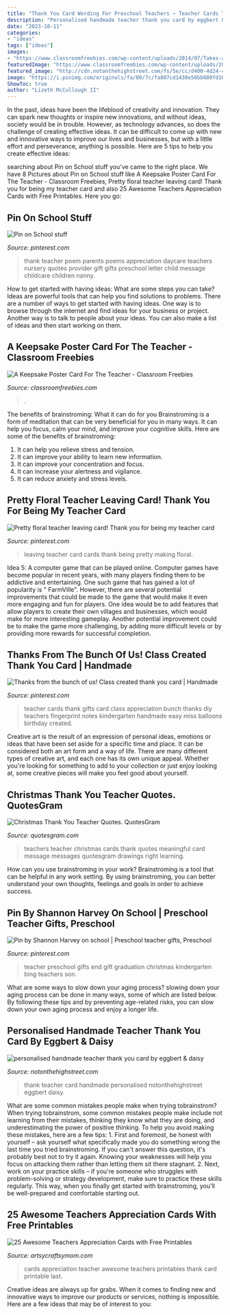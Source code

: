 ```yaml
---
title: "Thank You Card Wording For Preschool Teachers ~ Teacher Cards Thank Gifts Card Class Appreciation Bunch Thanks Diy Teachers Fingerprint Notes Kindergarten Handmade Easy Miss Balloons Birthday Created"
description: "Personalised handmade teacher thank you card by eggbert &amp; daisy"
date: "2023-10-11"
categories:
- "ideas"
tags: ["ideas"]
images:
- "https://www.classroomfreebies.com/wp-content/uploads/2014/07/Takes-a-hand-poster.jpg"
featuredImage: "https://www.classroomfreebies.com/wp-content/uploads/2014/07/Takes-a-hand-poster.jpg"
featured_image: "http://cdn.notonthehighstreet.com/fs/5e/cc/d400-4d24-4af0-874c-eee60cd91722/original_personalised-handmade-teacher-thank-you-card.jpg"
image: "https://i.pinimg.com/originals/fa/80/7c/fa807cd1430e56bb080fd1637aef672b.jpg"
ShowToc: true
author: "Lizeth McCullough II"
---
```



In the past, ideas have been the lifeblood of creativity and innovation. They can spark new thoughts or inspire new innovations, and without ideas, society would be in trouble. However, as technology advances, so does the challenge of creating effective ideas. It can be difficult to come up with new and innovative ways to improve our lives and businesses, but with a little effort and perseverance, anything is possible. Here are 5 tips to help you create effective ideas: 
	

		
searching about Pin on School stuff you've came to the right place. We have 8 Pictures about Pin on School stuff like A Keepsake Poster Card For The Teacher - Classroom Freebies, Pretty floral teacher leaving card! Thank you for being my teacher card and also 25 Awesome Teachers Appreciation Cards with Free Printables. Here you go:
		
    
## Pin On School Stuff

<img loading=lazy src="https://i.pinimg.com/736x/30/a2/ea/30a2ea6e4ab9729eee82d7f8df2c9225.jpg" onerror="this.onerror=null;this.src='https://tse1.mm.bing.net/th?id=OIP.BOfjAiEf-WI26SAVAn1UwAHaJa&amp;pid=15.1';" alt="Pin on School stuff">

_Source: pinterest.com_

>thank teacher poem parents poems appreciation daycare teachers nursery quotes provider gift gifts preschool letter child message childcare children nanny. 

	

How to get started with having ideas: What are some steps you can take?
Ideas are powerful tools that can help you find solutions to problems. There are a number of ways to get started with having ideas. One way is to browse through the internet and find ideas for your business or project. Another way is to talk to people about your ideas. You can also make a list of ideas and then start working on them.

    
## A Keepsake Poster Card For The Teacher - Classroom Freebies

<img loading=lazy src="https://www.classroomfreebies.com/wp-content/uploads/2014/07/Takes-a-hand-poster.jpg" onerror="this.onerror=null;this.src='https://tse3.mm.bing.net/th?id=OIP.hN3A2rr8--ZQ-9TmVmScVAHaHr&amp;pid=15.1';" alt="A Keepsake Poster Card For The Teacher - Classroom Freebies">

_Source: classroomfreebies.com_

>. 

	

The benefits of brainstroming: What it can do for you
Brainstroming is a form of meditation that can be very beneficial for you in many ways. It can help you focus, calm your mind, and improve your cognitive skills. Here are some of the benefits of brainstroming: 
1. It can help you relieve stress and tension.
2. It can improve your ability to learn new information.
3. It can improve your concentration and focus. 
4. It can increase your alertness and vigilance. 
5. It can reduce anxiety and stress levels.

    
## Pretty Floral Teacher Leaving Card! Thank You For Being My Teacher Card

<img loading=lazy src="https://i.pinimg.com/736x/85/01/8a/85018aa994619e929db719aeb7001ccf--leaving-cards-teacher-cards.jpg" onerror="this.onerror=null;this.src='https://tse3.mm.bing.net/th?id=OIP.LV9x2qIVamzlHU3Vh2iOtgHaHa&amp;pid=15.1';" alt="Pretty floral teacher leaving card! Thank you for being my teacher card">

_Source: pinterest.com_

>leaving teacher card cards thank being pretty making floral. 

	

Idea 5: A computer game that can be played online.
Computer games have become popular in recent years, with many players finding them to be addictive and entertaining. One such game that has gained a lot of popularity is " FarmVille". However, there are several potential improvements that could be made to the game that would make it even more engaging and fun for players. One idea would be to add features that allow players to create their own villages and businesses, which would make for more interesting gameplay. Another potential improvement could be to make the game more challenging, by adding more difficult levels or by providing more rewards for successful completion.

    
## Thanks From The Bunch Of Us! Class Created Thank You Card | Handmade

<img loading=lazy src="https://i.pinimg.com/originals/74/bf/49/74bf4939d19adf86d0b9e82c6ed0bda0.jpg" onerror="this.onerror=null;this.src='https://tse1.mm.bing.net/th?id=OIP.Mofyt7ltvM8IMqlWAzQWPwHaI4&amp;pid=15.1';" alt="Thanks from the bunch of us! Class created thank you card | Handmade">

_Source: pinterest.com_

>teacher cards thank gifts card class appreciation bunch thanks diy teachers fingerprint notes kindergarten handmade easy miss balloons birthday created. 

	

Creative art is the result of an expression of personal ideas, emotions or ideas that have been set aside for a specific time and place. It can be considered both an art form and a way of life. There are many different types of creative art, and each one has its own unique appeal. Whether you're looking for something to add to your collection or just enjoy looking at, some creative pieces will make you feel good about yourself.

    
## Christmas Thank You Teacher Quotes. QuotesGram

<img loading=lazy src="https://cdn.quotesgram.com/img/44/60/1694630488-meaningful-christmas-messages-for-teachers-2.jpg" onerror="this.onerror=null;this.src='https://tse2.mm.bing.net/th?id=OIP.0LwmbYRtFU0jx0cVLw9kVQHaLG&amp;pid=15.1';" alt="Christmas Thank You Teacher Quotes. QuotesGram">

_Source: quotesgram.com_

>teachers teacher christmas cards thank quotes meaningful card message messages quotesgram drawings right learning. 

	

How can you use brainstroming in your work?
Brainstroming is a tool that can be helpful in any work setting. By using brainstroming, you can better understand your own thoughts, feelings and goals in order to achieve success.

    
## Pin By Shannon Harvey On School | Preschool Teacher Gifts, Preschool

<img loading=lazy src="https://i.pinimg.com/originals/fa/80/7c/fa807cd1430e56bb080fd1637aef672b.jpg" onerror="this.onerror=null;this.src='https://tse2.mm.bing.net/th?id=OIP.9IycR6FzXwGbJ8TSByOomwHaJ6&amp;pid=15.1';" alt="Pin by Shannon Harvey on school | Preschool teacher gifts, Preschool">

_Source: pinterest.com_

>teacher preschool gifts end gift graduation christmas kindergarten bing teachers son. 

	

What are some ways to slow down your aging process?
slowing down your aging process can be done in many ways, some of which are listed below. By following these tips and by preventing age-related risks, you can slow down your own aging process and enjoy a longer life.

    
## Personalised Handmade Teacher Thank You Card By Eggbert &amp; Daisy

<img loading=lazy src="http://cdn.notonthehighstreet.com/fs/5e/cc/d400-4d24-4af0-874c-eee60cd91722/original_personalised-handmade-teacher-thank-you-card.jpg" onerror="this.onerror=null;this.src='https://tse2.mm.bing.net/th?id=OIP.-tkCKfi9TGsWGV2p2Ed5ZwHaHa&amp;pid=15.1';" alt="personalised handmade teacher thank you card by eggbert &amp; daisy">

_Source: notonthehighstreet.com_

>thank teacher card handmade personalised notonthehighstreet eggbert daisy. 

	

What are some common mistakes people make when trying tobrainstrom?
When trying tobrainstrom, some common mistakes people make include not learning from their mistakes, thinking they know what they are doing, and underestimating the power of positive thinking. To help you avoid making these mistakes, here are a few tips: 1. First and foremost, be honest with yourself – ask yourself what specifically made you do something wrong the last time you tried brainstroming. If you can't answer this question, it's probably best not to try it again. Knowing your weaknesses will help you focus on attacking them rather than letting them sit there stagnant. 2. Next, work on your practice skills – if you're someone who struggles with problem-solving or strategy development, make sure to practice these skills regularly. This way, when you finally get started with brainstroming, you'll be well-prepared and comfortable starting out. 
    
## 25 Awesome Teachers Appreciation Cards With Free Printables

<img loading=lazy src="https://i0.wp.com/artsycraftsymom.com/content/uploads/2018/08/AWESOME-TEACHER-APPRECIATION-CARDS.jpg?fit=680%2C971&amp;ssl=1" onerror="this.onerror=null;this.src='https://tse1.mm.bing.net/th?id=OIP.9hc3QyzcSuGqQAfkUqOGlAHaKk&amp;pid=15.1';" alt="25 Awesome Teachers Appreciation Cards with Free Printables">

_Source: artsycraftsymom.com_

>cards appreciation teacher awesome teachers printables thank card printable last. 

	

Creative ideas are always up for grabs. When it comes to finding new and innovative ways to improve our products or services, nothing is impossible. Here are a few ideas that may be of interest to you: 

